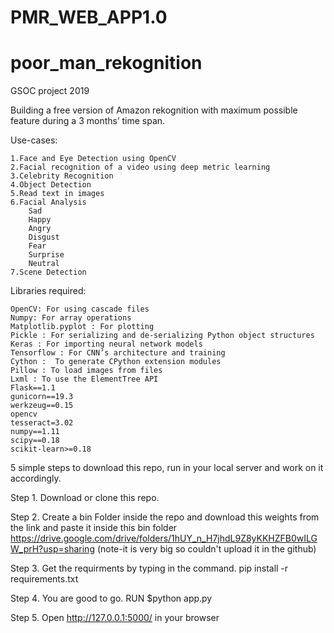# PMR_WEB_APP1.0

# poor_man_rekognition
GSOC project 2019

Building a free version of Amazon rekognition with maximum possible feature during a 3 months’ time span.

Use-cases:

   	1.Face and Eye Detection using OpenCV
	2.Facial recognition of a video using deep metric learning
	3.Celebrity Recognition
 	4.Object Detection
	5.Read text in images
 	6.Facial Analysis
 		Sad
 		Happy
 		Angry
 		Disgust
 		Fear
 		Surprise
 		Neutral
 	7.Scene Detection

Libraries required:

	OpenCV: For using cascade files
	Numpy: For array operations
	Matplotlib.pyplot : For plotting
	Pickle : For serializing and de-serializing Python object structures
	Keras : For importing neural network models 
	Tensorflow : For CNN’s architecture and training
	Cython :  To generate CPython extension modules
	Pillow : To load images from files
	Lxml : To use the ElementTree API
	Flask==1.1
	gunicorn==19.3
	werkzeug==0.15
	opencv
	tesseract=3.02
	numpy==1.11
	scipy==0.18
	scikit-learn>=0.18

5 simple steps to download this repo, run in your local server and work on it accordingly.

Step 1.
        Download or clone this repo.

Step 2.
	Create a bin Folder inside the repo and download this weights from the link and paste it inside this bin folder
	https://drive.google.com/drive/folders/1hUY_n_H7jhdL9Z8yKKHZFB0wILGW_prH?usp=sharing
	(note-it is very big so couldn't upload it in the github)
	
Step 3.
        Get the requirments by typing in the command.
        pip install -r requirements.txt
        
Step 4.
        You are good to go.
        RUN $python app.py
     
Step 5.
        Open http://127.0.0.1:5000/ in your browser
